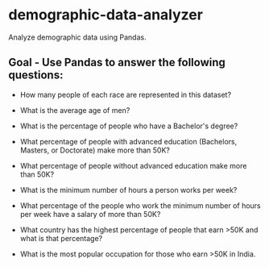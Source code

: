 # demographic-data-analyzer
Analyze demographic data using Pandas.

## Goal - Use Pandas to answer the following questions:

- How many people of each race are represented in this dataset?

- What is the average age of men?

- What is the percentage of people who have a Bachelor's degree?

- What percentage of people with advanced education (Bachelors, Masters, or Doctorate) make more than 50K?

- What percentage of people without advanced education make more than 50K?

- What is the minimum number of hours a person works per week?

- What percentage of the people who work the minimum number of hours per week have a salary of more than 50K?

- What country has the highest percentage of people that earn >50K and what is that percentage?

- What is the most popular occupation for those who earn >50K in India.
